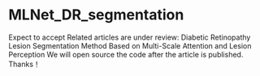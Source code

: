 # MLNet_DR_segmentation
Expect to accept
Related articles are under review: Diabetic Retinopathy Lesion Segmentation Method Based on Multi-Scale Attention and Lesion Perception
We will open source the code after the article is published. Thanks！
